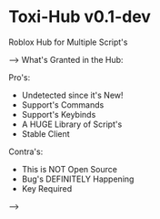 # Toxi-Hub v0.1-dev

Roblox Hub for Multiple Script's

--> What's Granted in the Hub:

Pro's:

+ Undetected since it's New!
+ Support's Commands
+ Support's Keybinds
+ A HUGE Library of Script's
+ Stable Client



Contra's:

- This is NOT Open Source
- Bug's DEFINITELY Happening
- Key Required

-->

